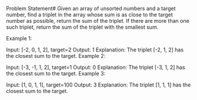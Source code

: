 Problem Statement#
Given an array of unsorted numbers and a target number, find a triplet in the array whose sum is as close to the target number as possible, return the sum of the triplet. If there are more than one such triplet, return the sum of the triplet with the smallest sum.

Example 1:

Input: [-2, 0, 1, 2], target=2
Output: 1
Explanation: The triplet [-2, 1, 2] has the closest sum to the target.
Example 2:

Input: [-3, -1, 1, 2], target=1
Output: 0
Explanation: The triplet [-3, 1, 2] has the closest sum to the target.
Example 3:

Input: [1, 0, 1, 1], target=100
Output: 3
Explanation: The triplet [1, 1, 1] has the closest sum to the target.
